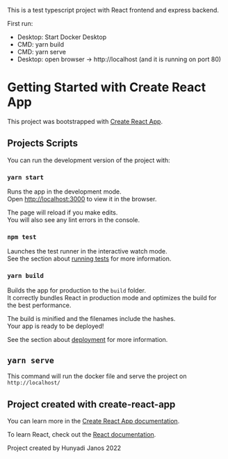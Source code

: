 This is a test typescript project with React frontend and express backend.

First run:
- Desktop: Start Docker Desktop
- CMD: yarn build
- CMD: yarn serve
- Desktop: open browser -> http://localhost (and it is running on port 80)

# Getting Started with Create React App

This project was bootstrapped with [Create React App](https://github.com/facebook/create-react-app).

## Projects Scripts

You can run the development version of the project with:

### `yarn start`

Runs the app in the development mode.\
Open [http://localhost:3000](http://localhost:3000) to view it in the browser.

The page will reload if you make edits.\
You will also see any lint errors in the console.

### `npm test`

Launches the test runner in the interactive watch mode.\
See the section about [running tests](https://facebook.github.io/create-react-app/docs/running-tests) for more information.

### `yarn build`

Builds the app for production to the `build` folder.\
It correctly bundles React in production mode and optimizes the build for the best performance.

The build is minified and the filenames include the hashes.\
Your app is ready to be deployed!

See the section about [deployment](https://facebook.github.io/create-react-app/docs/deployment) for more information.

## `yarn serve`

This command will run the docker file and serve the project on `http://localhost/`

## Project created with create-react-app

You can learn more in the [Create React App documentation](https://facebook.github.io/create-react-app/docs/getting-started).

To learn React, check out the [React documentation](https://reactjs.org/).

Project created by Hunyadi Janos 2022